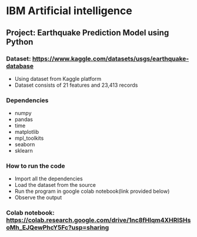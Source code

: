 # IBM Artificial intelligence

## Project: Earthquake Prediction Model using Python

### Dataset: <https://www.kaggle.com/datasets/usgs/earthquake-database>

* Using dataset from Kaggle platform
* Dataset consists of 21 features and 23,413 records

### Dependencies

* numpy
* pandas
* time
* matplotlib
* mpl_toolkits
* seaborn
* sklearn

### How to run the code
* Import all the dependencies 
* Load the dataset from the source
* Run the program in google colab notebook(link provided below)
* Observe the output

### Colab notebook: <https://colab.research.google.com/drive/1nc8fHlqm4XHRlSHsoMh_EJQewPhcY5Fc?usp=sharing>
